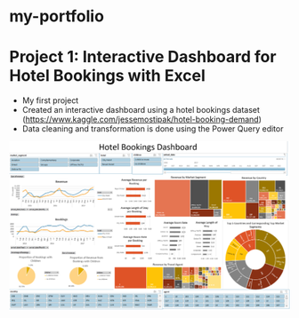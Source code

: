 # my-portfolio

# Project 1: Interactive Dashboard for Hotel Bookings with Excel
* My first project
* Created an interactive dashboard using a hotel bookings dataset (https://www.kaggle.com/jessemostipak/hotel-booking-demand)
* Data cleaning and transformation is done using the Power Query editor

![](images/Hotel%20Bookings%20Dashboard.png)
